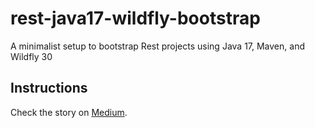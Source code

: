 # rest-java17-wildfly-bootstrap
A minimalist setup to bootstrap Rest projects using Java 17, Maven, and Wildfly 30

## Instructions

Check the story on [Medium](https://medium.com/@doleron/51d1a465cae5).

